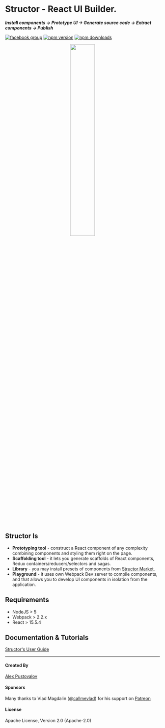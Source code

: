 # Structor - React UI Builder.
___Install components -> Prototype UI -> Generate source code -> Extract components -> Publish___

[![facebook group](https://img.shields.io/badge/facebook%20group-join-blue.svg?style=flat)](https://www.facebook.com/groups/structor/)
[![npm version](https://img.shields.io/npm/v/structor.svg?style=flat)](https://www.npmjs.com/package/structor)
[![npm downloads](https://img.shields.io/npm/dt/structor.svg?style=flat)](https://www.npmjs.com/package/structor)

<p align="center">
  <img width="40%" src="https://raw.githubusercontent.com/ipselon/structor/master/structor-logo-big.png" />
</p>


## Structor Is
* **Prototyping tool** - construct a React component of any complexity combining components and styling them right on the page.
* **Scaffolding tool** - it lets you generate scaffolds of React components, Redux containers/reducers/selectors and sagas.
* **Library** - you may install presets of components from [Structor Market](https://github.com/ipselon/structor-market).
* **Playground** - it uses own Webpack Dev server to compile components, and that allows you to develop UI components in isolation from the application.

## Requirements
* NodeJS  > 5
* Webpack > 2.2.x
* React > 15.5.4

## Documentation & Tutorials
[Structor's User Guide](https://github.com/ipselon/structor/blob/master/docs/README.md) 

<hr/>

#### Created By
[Alex Pustovalov](https://twitter.com/alex_pustovalov)

#### Sponsors
Many thanks to Vlad Magdalin ([@callmevlad](https://twitter.com/callmevlad)) for his support on [Patreon](https://www.patreon.com/ipselon)

#### License
Apache License, Version 2.0 (Apache-2.0)
